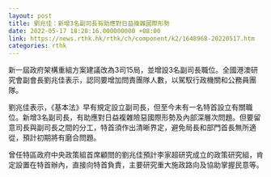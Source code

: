 ```yaml
---
layout: post
title: 劉兆佳：新增3名副司長有助應對日益複雜國際形勢
date: 2022-05-17 18:28:16.000000000 +08:00
link: https://news.rthk.hk/rthk/ch/component/k2/1648968-20220517.htm
categories: rthk
---
```


新一屆政府架構重組方案建議改為3司15局，並增設3名副司長職位。全國港澳研究會副會長劉兆佳表示，認同要增加問責團隊人數，以駕馭行政機關和公務員團隊。

劉兆佳表示，《基本法》早有規定設立副司長，但至今未有一名特首設立有關職位。新增3名副司長，有助應對日益複雜險惡國際形勢及內部深層次問題。但要留意司長與副司長之間的分工，特首須作出清晰界定，避免局長和部門首長無所適從，預計初期將有磨合問題。

曾任特區政府中央政策組首席顧問的劉兆佳預計李家超研究成立的政策研究組，肯定設置在特首辦內，直接向特首負責，主要研究重大施政路向及協助掌握民意等。
